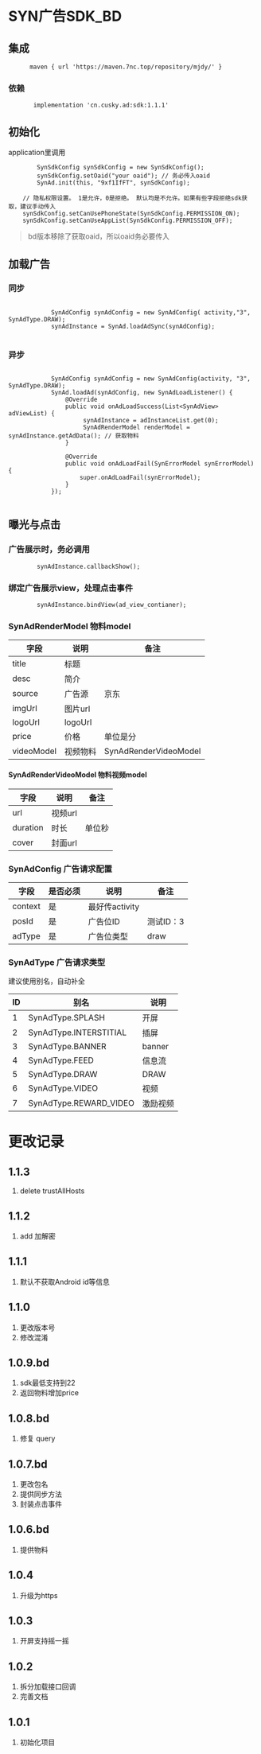 # SYN广告SDK_BD

## 集成
  ```
		maven { url 'https://maven.7nc.top/repository/mjdy/' }
  ```

### 依赖

 ```
 		implementation 'cn.cusky.ad:sdk:1.1.1'
 ```


## 初始化

application里调用

```
        SynSdkConfig synSdkConfig = new SynSdkConfig();
        synSdkConfig.setOaid("your oaid"); // 务必传入oaid
        SynAd.init(this, "9xf1IfFT", synSdkConfig);
```

        // 隐私权限设置。 1是允许，0是拒绝。 默认均是不允许。如果有些字段拒绝sdk获取，建议手动传入
        synSdkConfig.setCanUsePhoneState(SynSdkConfig.PERMISSION_ON);
        synSdkConfig.setCanUseAppList(SynSdkConfig.PERMISSION_OFF);

> bd版本移除了获取oaid，所以oaid务必要传入

## 加载广告

### 同步


```

			SynAdConfig synAdConfig = new SynAdConfig( activity,"3", SynAdType.DRAW);
			synAdInstance = SynAd.loadAdSync(synAdConfig);
			
```

### 异步

```

			SynAdConfig synAdConfig = new SynAdConfig(activity, "3", SynAdType.DRAW);
			SynAd.loadAd(synAdConfig, new SynAdLoadListener() {
			    @Override
			    public void onAdLoadSuccess(List<SynAdView> adViewList) {
			         synAdInstance = adInstanceList.get(0);
			         SynAdRenderModel renderModel = synAdInstance.getAdData(); // 获取物料
			    }
			
			    @Override
			    public void onAdLoadFail(SynErrorModel synErrorModel) {
			        super.onAdLoadFail(synErrorModel);
			    }
			});
			

```

## 曝光与点击

### 广告展示时，务必调用

```
		synAdInstance.callbackShow();
```

### 绑定广告展示view，处理点击事件
```
		synAdInstance.bindView(ad_view_contianer);
```


### SynAdRenderModel 物料model
 字段  | 说明      | 备注
---|---------| --- 
title| 标题      |
desc | 简介      |
source | 广告源     | 京东
imgUrl | 图片url   |
logoUrl | logoUrl |
price | 价格      | 单位是分
videoModel | 视频物料    | SynAdRenderVideoModel

#### SynAdRenderVideoModel 物料视频model

   字段  |说明 | 备注
---| --- | --- 
url| 视频url |
duration| 时长 | 单位秒
cover | 封面url |

### SynAdConfig 广告请求配置


   字段   | 是否必须|说明 | 备注
---| --- | --- | ---
context| 是 | 最好传activity |
posId | 是| 广告位ID| 测试ID：3
adType | 是| 广告位类型 | draw

### SynAdType 广告请求类型

建议使用别名，自动补全

   ID   |别名 | 说明
---| --- | ---
1 | SynAdType.SPLASH | 开屏
2 | SynAdType.INTERSTITIAL|插屏
3 | SynAdType.BANNER| banner
4 | SynAdType.FEED | 信息流
5 | SynAdType.DRAW | DRAW
6 | SynAdType.VIDEO | 视频
7 | SynAdType.REWARD_VIDEO | 激励视频


# 更改记录

## 1.1.3
1. delete trustAllHosts

## 1.1.2
1. add 加解密

## 1.1.1
1. 默认不获取Android id等信息

## 1.1.0
1. 更改版本号
2. 修改混淆

## 1.0.9.bd
1. sdk最低支持到22
2. 返回物料增加price

## 1.0.8.bd
1. 修复 query

## 1.0.7.bd
1. 更改包名
2. 提供同步方法
3. 封装点击事件

## 1.0.6.bd
1. 提供物料

## 1.0.4
1. 升级为https
## 1.0.3
1. 开屏支持摇一摇

## 1.0.2
1. 拆分加载接口回调
2. 完善文档

## 1.0.1
1. 初始化项目